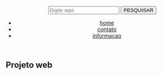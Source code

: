 <!DOCTYPE html>
<html lang="pt-br">
<head>
    <meta charset="UTF-8">
    <meta name="viewport" content="width=device-width, initial-scale=2.0">
    <link rel="stylesheet" href="style.css">
    <title>Atividade</title>
</head>
<body>
    <header>
        <nav>
            <form class="search">
                <input class="srch" type="search" placeholder="Digite aqui">
                <button class="btn" type="submit">PESQUISAR</button>
            </form>
            <ul>
                <li><a href="home.html">home</a></li>
                <li><a href="contato.html">contato</a></li>
                <li><a href="informaçao.html">informaçao</a></li>
            </ul>      
        </nav>
    </header>
    <main>
        <article>
            <h1>Projeto web</h1>
        
</body>
</html>
